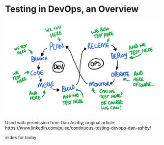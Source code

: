 # Testing in DevOps, an Overview


![Testing in DevOps, Dan Ashby](images/testingindevops.jpeg "Continuous Testing in DevOps")

Used with permission from Dan Ashby; original article: https://www.linkedin.com/pulse/continuous-testing-devops-dan-ashby/

slides for today
